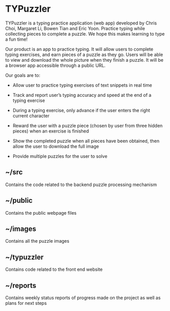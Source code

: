 # TYPuzzler

TYPuzzler is a typing practice application (web app) developed by Chris Choi, Margaret Li, Bowen Tian and Eric Yoon. Practice typing while collecting pieces to complete a puzzle. We hope this makes learning to type a fun time!

Our product is an app to practice typing. It will allow users to complete typing exercises, and earn pieces of a puzzle as they go. Users will be able to view and download the whole picture when they finish a puzzle. It will be a browser app accessible through a public URL.

Our goals are to:

* Allow user to practice typing exercises of text snippets in real time

* Track and report user’s typing accuracy and speed at the end of a typing exercise

* During a typing exercise, only advance if the user enters the right current character

* Reward the user with a puzzle piece (chosen by user from three hidden pieces) when an exercise is finished

* Show the completed puzzle when all pieces have been obtained, then allow the user to download the full image

* Provide multiple puzzles for the user to solve


## \~/src
Contains the code related to the backend puzzle processing mechanism

## \~/public
Contains the public webpage files

## \~/images
Contains all the puzzle images

## \~/typuzzler
Contains code related to the front end website

## \~/reports
Contains weekly status reports of progress made on the project as well as plans for next steps
